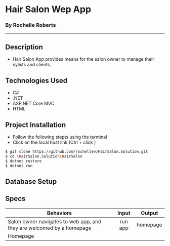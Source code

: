 # Hair Salon Wep App
### By Rochelle Roberts
-----

## Description
* Hair Salon App provides means for the salon owner to manage their sylists and clients.

## Technologies Used
* C#
* .NET
* ASP.NET Core MVC
* HTML

## Project Installation
* Follow the following stepts using the terminal
* Click on the local host link (Ctrl + click )

```sh
$ git clone https://github.com/rochellev/HairSalon.Solution.git
$ cd \HairSalon.Solution\HairSalon
$ dotnet restore
$ dotnet run
```

## Database Setup

## Specs

| Behaviors       | Input          | Output      |
| ---------------- |:------------:| :--------------:|
| Salon owner navigates to web app, and they are welcomed by a homepage | run app | homepage |
| Homepage 
